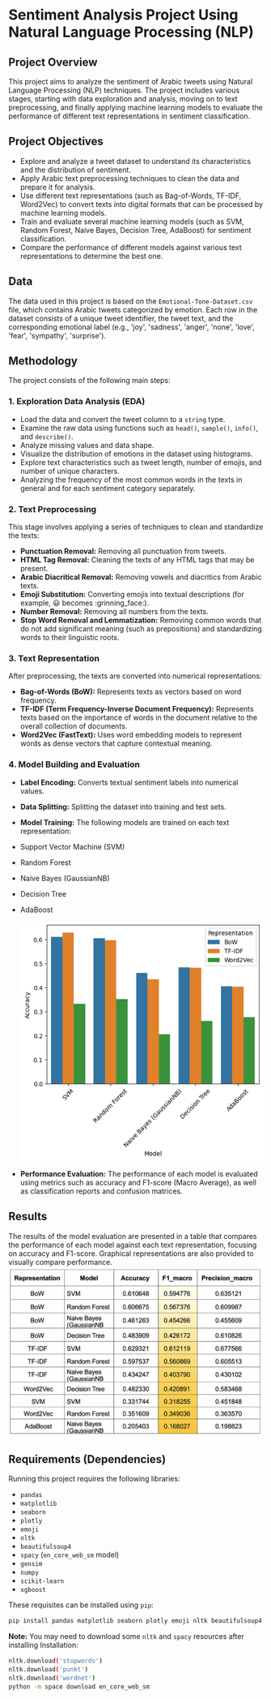 # Sentiment Analysis Project Using Natural Language Processing (NLP)

## Project Overview
This project aims to analyze the sentiment of Arabic tweets using Natural Language Processing (NLP) techniques. The project includes various stages, starting with data exploration and analysis, moving on to text preprocessing, and finally applying machine learning models to evaluate the performance of different text representations in sentiment classification.

## Project Objectives
- Explore and analyze a tweet dataset to understand its characteristics and the distribution of sentiment.
- Apply Arabic text preprocessing techniques to clean the data and prepare it for analysis.
- Use different text representations (such as Bag-of-Words, TF-IDF, Word2Vec) to convert texts into digital formats that can be processed by machine learning models.
- Train and evaluate several machine learning models (such as SVM, Random Forest, Naive Bayes, Decision Tree, AdaBoost) for sentiment classification.
- Compare the performance of different models against various text representations to determine the best one.

## Data
The data used in this project is based on the `Emotional-Tone-Dataset.csv` file, which contains Arabic tweets categorized by emotion. Each row in the dataset consists of a unique tweet identifier, the tweet text, and the corresponding emotional label (e.g., 'joy', 'sadness', 'anger', 'none', 'love', 'fear', 'sympathy', 'surprise').

## Methodology
The project consists of the following main steps:

### 1. Exploration Data Analysis (EDA)
- Load the data and convert the tweet column to a `string` type.
- Examine the raw data using functions such as `head()`, `sample()`, `info()`, and `describe()`.
- Analyze missing values and data shape.
- Visualize the distribution of emotions in the dataset using histograms.
- Explore text characteristics such as tweet length, number of emojis, and number of unique characters.
- Analyzing the frequency of the most common words in the texts in general and for each sentiment category separately.

### 2. Text Preprocessing
This stage involves applying a series of techniques to clean and standardize the texts:
- **Punctuation Removal:** Removing all punctuation from tweets.
- **HTML Tag Removal:** Cleaning the texts of any HTML tags that may be present.
- **Arabic Diacritical Removal:** Removing vowels and diacritics from Arabic texts.
- **Emoji Substitution:** Converting emojis into textual descriptions (for example, 😃 becomes :grinning_face:).
- **Number Removal:** Removing all numbers from the texts.
- **Stop Word Removal and Lemmatization:** Removing common words that do not add significant meaning (such as prepositions) and standardizing words to their linguistic roots.

### 3. Text Representation
After preprocessing, the texts are converted into numerical representations:
- **Bag-of-Words (BoW):** Represents texts as vectors based on word frequency.
- **TF-IDF (Term Frequency-Inverse Document Frequency):** Represents texts based on the importance of words in the document relative to the overall collection of documents.
- **Word2Vec (FastText):** Uses word embedding models to represent words as dense vectors that capture contextual meaning.

### 4. Model Building and Evaluation
- **Label Encoding:** Converts textual sentiment labels into numerical values.
- **Data Splitting:** Splitting the dataset into training and test sets.
- **Model Training:** The following models are trained on each text representation:
- Support Vector Machine (SVM)
- Random Forest
- Naive Bayes (GaussianNB)
- Decision Tree
- AdaBoost

  
    ![Model Diagram](output/machine_learning_models.png)

- **Performance Evaluation:** The performance of each model is evaluated using metrics such as accuracy and F1-score (Macro Average), as well as classification reports and confusion matrices.

## Results
The results of the model evaluation are presented in a table that compares the performance of each model against each text representation, focusing on accuracy and F1-score. Graphical representations are also provided to visually compare performance.
  ![Model Diagram](output/Performance_Evaluation_of_Text_Models.png)

  
## Requirements (Dependencies)
Running this project requires the following libraries:
- `pandas`
- `matplotlib`
- `seaborn`
- `plotly`
- `emoji`
- `nltk`
- `beautifulsoup4`
- `spacy` (`en_core_web_sm` model)
- `gensim`
- `numpy`
- `scikit-learn`
- `xgboost`

These requisites can be installed using `pip`:
```bash
pip install pandas matplotlib seaborn plotly emoji nltk beautifulsoup4 spacy gensim numpy scikit-learn xgboost
```

**Note:** You may need to download some `nltk` and `spacy` resources after installing Installation:
```bash
nltk.download('stopwords')
nltk.download('punkt')
nltk.download('wordnet')
python -m space download en_core_web_sm
```
